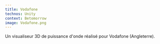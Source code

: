 ```yaml
---
title: Vodafone
technos: Unity
context: Betomorrow
image: Vodafone.png
---
```


Un visualiseur 3D de puissance d'onde réalisé pour Vodafone (Angleterre).